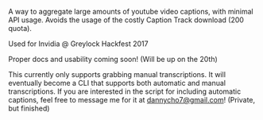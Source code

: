 A way to aggregate large amounts of youtube video captions, with minimal API usage. Avoids the usage of the costly Caption Track download (200 quota). 

Used for Invidia @ Greylock Hackfest 2017

Proper docs and usability coming soon! (Will be up on the 20th)

This currently only supports grabbing manual transcriptions. It will eventually become a CLI that supports both automatic and manual transcriptions. If you are interested in the script for including automatic captions, feel free to message me for it at dannycho7@gmail.com! (Private, but finished)
